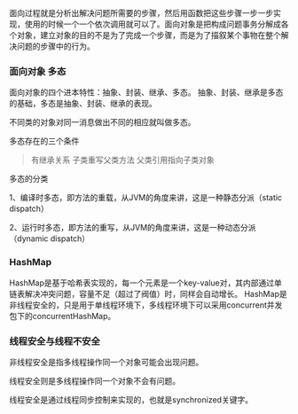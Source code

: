 面向过程就是分析出解决问题所需要的步骤，然后用函数把这些步骤一步一步实现，使用的时候一个一个依次调用就可以了。面向对象是把构成问题事务分解成各个对象，建立对象的目的不是为了完成一个步骤，而是为了描叙某个事物在整个解决问题的步骤中的行为。
### 面向对象 多态

面向对象的四个进本特性：抽象、封装、继承、多态。
抽象、封装、继承是多态的基础，多态是抽象、封装、继承的表现。

不同类的对象对同一消息做出不同的相应就叫做多态。

多态存在的三个条件
> 有继承关系
> 子类重写父类方法
> 父类引用指向子类对象

多态的分类

1、编译时多态，即方法的重载，从JVM的角度来讲，这是一种静态分派（static dispatch）

2、运行时多态，即方法的重写，从JVM的角度来讲，这是一种动态分派（dynamic dispatch）

### HashMap 
HashMap是基于哈希表实现的，每一个元素是一个key-value对，其内部通过单链表解决冲突问题，容量不足（超过了阀值）时，同样会自动增长。
HashMap是非线程安全的，只是用于单线程环境下，多线程环境下可以采用concurrent并发包下的concurrentHashMap。

### 线程安全与线程不安全

非线程安全是指多线程操作同一个对象可能会出现问题。

线程安全则是多线程操作同一个对象不会有问题。

线程安全是通过线程同步控制来实现的，也就是synchronized关键字。
